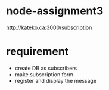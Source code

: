 # node-assignment3
 http://kateko.ca:3000/subscription
 
# requirement
 - create DB as subscribers
 - make subscription form
 - register and display the message

